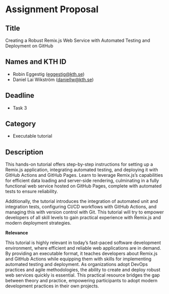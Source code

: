 # Assignment Proposal

## Title

Creating a Robust Remix.js Web Service with Automated Testing and Deployment on GitHub

## Names and KTH ID

  - Robin Eggestig (eggestig@kth.se)
  - Daniel Lai Wikström (daniellw@kth.se)

## Deadline

- Task 3

## Category
- Executable tutorial

## Description

This hands-on tutorial offers step-by-step instructions for setting up a Remix.js application, integrating automated testing, and deploying it with GitHub Actions and GitHub Pages. Learn to leverage Remix.js’s capabilities for efficient data loading and server-side rendering, culminating in a fully functional web service hosted on GitHub Pages, complete with automated tests to ensure reliability.

Additionally, the tutorial introduces the integration of automated unit and integration tests, configuring CI/CD workflows with GitHub Actions, and managing this with version control with Git. This tutorial will try to empower developers of all skill levels to gain practical experience with Remix.js and modern deployment strategies.

**Relevance**

This tutorial is highly relevant in today’s fast-paced software development environment, where efficient and reliable web applications are in demand. By providing an executable format, it teaches developers about Remix.js and GitHub Actions while equipping them with skills for implementing automated testing and deployment. As organizations adopt DevOps practices and agile methodologies, the ability to create and deploy robust web services quickly is essential. This practical resource bridges the gap between theory and practice, empowering participants to adopt modern development practices in their own projects.
